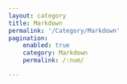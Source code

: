 ```yaml
---
layout: category
title: Markdown
permalink: '/Category/Markdown'
pagination:
    enabled: true
    category: Markdown
    permalink: /:num/

---
```


<style>
    background-imgae: url('/public/logo.png');
</style>

